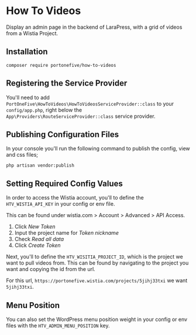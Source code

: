 # How To Videos

Display an admin page in the backend of LaraPress, with a grid of videos 
from a Wistia Project.

## Installation

`composer require portonefive/how-to-videos`

## Registering the Service Provider

You'll need to add `PortOneFive\HowToVideos\HowToVideosServiceProvider::class`
to your `config/app.php`, right below the `App\Providers\RouteServiceProvider::class` 
service provider.        

## Publishing Configuration Files

In your console you'll run the following command to publish the config,
view and css files;

`php artisan vendor:publish`

## Setting Required Config Values

In order to access the Wistia account, you'll to define the 
`HTV_WISTIA_API_KEY` in your config or env file.

This can be found under wistia.com > Account > Advanced > API Access.
 
1. Click _New Token_
2. Input the project name for _Token nickname_
3. Check _Read all data_
4. Click _Create Token_

Next, you'll to define the `HTV_WISITIA_PROJECT_ID`, which is the project we 
want to pull videos from. This can be found by navigating to the project 
you want and copying the id from the url.

For this url, `https://portonefive.wistia.com/projects/5jihj33txi` we
want `5jihj33txi`. 

## Menu Position

You can also set the WordPress menu position weight in your config or env
files with the `HTV_ADMIN_MENU_POSITION` key.
